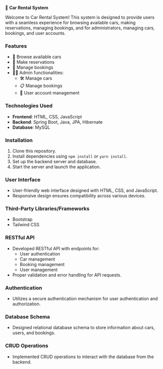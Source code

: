 🚗 **Car Rental System**

Welcome to Car Rental System! This system is designed to provide users with a seamless experience for browsing available cars, making reservations, managing bookings, and for administrators, managing cars, bookings, and user accounts.

### Features
- 🚙 Browse available cars
- 📅 Make reservations
- 📝 Manage bookings
- 👨‍💼 Admin functionalities:
  - 🛠️ Manage cars
  - 📋 Manage bookings
  - 👤 User account management

### Technologies Used
- **Frontend**: HTML, CSS, JavaScript
- **Backend**: Spring Boot, Java, JPA, Hibernate
- **Database**: MySQL

### Installation
1. Clone this repository.
2. Install dependencies using `npm install` or `yarn install`.
3. Set up the backend server and database.
4. Start the server and launch the application.

### User Interface
- User-friendly web interface designed with HTML, CSS, and JavaScript.
- Responsive design ensures compatibility across various devices.

### Third-Party Libraries/Frameworks
- Bootstrap
- Tailwind CSS

### RESTful API
- Developed RESTful API with endpoints for:
  - User authentication
  - Car management
  - Booking management
  - User management
- Proper validation and error handling for API requests.

### Authentication
- Utilizes a secure authentication mechanism for user authentication and authorization.

### Database Schema
- Designed relational database schema to store information about cars, users, and bookings.

### CRUD Operations
- Implemented CRUD operations to interact with the database from the backend.
